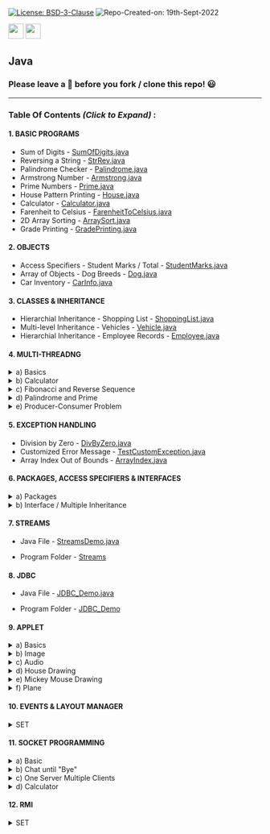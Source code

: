 [![License: BSD-3-Clause](https://img.shields.io/badge/License-BSD_3--Clause-blue.svg?style=for-the-badge)](https://opensource.org/licenses/BSD-3-Clause)   ![Repo-Created-on: 19th-Sept-2022](https://img.shields.io/badge/Repo_Created_on-19th_Sept_2022-blue.svg?style=for-the-badge)     

<img src="https://img.shields.io/badge/-Java-blue?style=for-the-badge&logo=java&logoColor=white" height="30">   <img src="https://img.shields.io/github/repo-size/DeepthiTabithaBennet/Java?color=blue&style=for-the-badge" height="30">

## Java

### Please leave a 🌟 before you fork / clone this repo! 😃

----

### Table Of Contents _(Click to Expand)_ :

[//]: # (---------------------------------------------------------------------------------------------)

#### 1. BASIC PROGRAMS

  * Sum of Digits - [SumOfDigits.java](https://github.com/DeepthiTabithaBennet/Java/blob/main/SumOfDigits.java)
  * Reversing a String - [StrRev.java](https://github.com/DeepthiTabithaBennet/Java/blob/main/StrRev.java)
  * Palindrome Checker - [Palindrome.java](https://github.com/DeepthiTabithaBennet/Java/blob/main/Palindrome.java)
  * Armstrong Number - [Armstrong.java](https://github.com/DeepthiTabithaBennet/Java/blob/main/Armstrong.java) 
  * Prime Numbers - [Prime.java](https://github.com/DeepthiTabithaBennet/Java/blob/main/Prime.java) 
  * House Pattern Printing - [House.java](https://github.com/DeepthiTabithaBennet/Java/blob/main/House.java)
  * Calculator - [Calculator.java](https://github.com/DeepthiTabithaBennet/Java/blob/main/Calculator.java)
  * Farenheit to Celsius - [FarenheitToCelsius.java](https://github.com/DeepthiTabithaBennet/Java/blob/main/FarenheitToCelsius.java)
  * 2D Array Sorting - [ArraySort.java](https://github.com/DeepthiTabithaBennet/Java/blob/main/ArraySort.java)
  * Grade Printing - [GradePrinting.java](https://github.com/DeepthiTabithaBennet/Java/blob/main/GradePrinting.java)

[//]: # (---------------------------------------------------------------------------------------------)

#### 2. OBJECTS

  * Access Specifiers - Student Marks / Total  - [StudentMarks.java](https://github.com/DeepthiTabithaBennet/Java/blob/main/StudentMarks.java)
  * Array of Objects - Dog Breeds - [Dog.java](https://github.com/DeepthiTabithaBennet/Java/blob/main/Dog.java)
  * Car Inventory - [CarInfo.java](https://github.com/DeepthiTabithaBennet/Java/blob/main/CarInfo.java)
 
[//]: # (---------------------------------------------------------------------------------------------)

#### 3. CLASSES & INHERITANCE

  * Hierarchial Inheritance - Shopping List - [ShoppingList.java](https://github.com/DeepthiTabithaBennet/Java/blob/main/ShoppingList.java)
  * Multi-level Inheritance - Vehicles - [Vehicle.java](https://github.com/DeepthiTabithaBennet/Java/blob/main/Vehicle.java)
  * Hierarchial Inheritance - Employee Records - [Employee.java](https://github.com/DeepthiTabithaBennet/Java/blob/main/Employee.java)

[//]: # (---------------------------------------------------------------------------------------------)

#### 4. MULTI-THREADNG

<details>
<summary> a) Basics </summary>
<p> 

  * Thread Class - [MultiThreadingThreadClass.java](https://github.com/DeepthiTabithaBennet/Java/blob/main/MultiThreadingThreadClass.java)
 
  * Runnable Interface - [MultiThreadingRunnableInterface.java](https://github.com/DeepthiTabithaBennet/Java/blob/main/MultiThreadingRunnableInterface.java)

 </p>
</details>

<details>
<summary> b) Calculator </summary>
<p> 

  * Using Thread Class - [CalculatorThreadClass.java](https://github.com/DeepthiTabithaBennet/Java/blob/main/CalculatorThreadClass.java)
 
  * Using Runnable Interface - [CalculatorRunnableInterface.java](https://github.com/DeepthiTabithaBennet/Java/blob/main/CalculatorRunnableInterface.java)

 </p>
</details>

<details>
<summary> c) Fibonacci and Reverse Sequence </summary>
<p> 

  * Java Files - [Fibonacci.java](https://github.com/DeepthiTabithaBennet/Java/blob/main/MultiThreading_Fibonacci/src/multithreading_fibonacci/Fibonacci.java),
 [Reverse.java](https://github.com/DeepthiTabithaBennet/Java/blob/main/MultiThreading_Fibonacci/src/multithreading_fibonacci/Reverse.java),
 [Main](https://github.com/DeepthiTabithaBennet/Java/blob/main/MultiThreading_Fibonacci/src/multithreading_fibonacci/MultiThreading_Fibonacci.java)
 
  * Project Folder - [MultiThreading_Fibonacci](https://github.com/DeepthiTabithaBennet/Java/tree/main/MultiThreading_Fibonacci)

 </p>
</details>

<details>
<summary> d) Palindrome and Prime </summary>
<p> 

  * Java File - [MultiThreading.java](https://github.com/DeepthiTabithaBennet/Java/blob/main/MultiThreading/LabStuff/src/multithreading/MultiThreading.java)
 
  * Project Folder - [MultiThreading](https://github.com/DeepthiTabithaBennet/Java/tree/main/MultiThreading)

 </p>
</details>

<details>
<summary> e) Producer-Consumer Problem </summary>
<p> 

  * [Set](https://github.com/DeepthiTabithaBennet/TheDataStructuresSurvivalKit/blob/main/Set/Set.cpp)
 
  * [Disjoint Sets](https://github.com/DeepthiTabithaBennet/TheDataStructuresSurvivalKit/blob/main/Set/Disjoint_Set.cpp)

 </p>
</details>

[//]: # (---------------------------------------------------------------------------------------------)

#### 5. EXCEPTION HANDLING

  * Division by Zero - [DivByZero.java](https://github.com/DeepthiTabithaBennet/Java/blob/main/DivByZero.java)
  * Customized Error Message - [TestCustomException.java](https://github.com/DeepthiTabithaBennet/Java/blob/main/TestCustomException.java)
  * Array Index Out of Bounds - [ArrayIndex.java](https://github.com/DeepthiTabithaBennet/Java/blob/main/ArrayIndex.java)

[//]: # (---------------------------------------------------------------------------------------------)

#### 6. PACKAGES, ACCESS SPECIFIERS & INTERFACES

<details>
<summary> a) Packages </summary>
<p> 

  * Java Files - [Addition.java](https://github.com/DeepthiTabithaBennet/Java/blob/main/PackageCreation/src/Calculator/Addition.java), [Subtraction.java](https://github.com/DeepthiTabithaBennet/Java/blob/main/PackageCreation/src/Calculator/Subtraction.java), [Multiplication.java](https://github.com/DeepthiTabithaBennet/Java/blob/main/PackageCreation/src/Calculator/Multiplication.java), [Division.java](https://github.com/DeepthiTabithaBennet/Java/blob/main/PackageCreation/src/Calculator/Division.java), [Modulo.java](https://github.com/DeepthiTabithaBennet/Java/blob/main/PackageCreation/src/Calculator/Modulo.java), [Main](https://github.com/DeepthiTabithaBennet/Java/blob/main/PackageCreation/src/PackageCalculator.java)
 
  * Project Folder - [PackageCreation](https://github.com/DeepthiTabithaBennet/Java/tree/main/PackageCreation)

 </p>
</details>

<details>
<summary> b) Interface / Multiple Inheritance </summary>
<p> 

  * Java File - [Proficiency.java](https://github.com/DeepthiTabithaBennet/Java/blob/main/Proficiency.java)

 </p>
</details>

[//]: # (---------------------------------------------------------------------------------------------)

#### 7. STREAMS

  * Java File - [StreamsDemo.java](https://github.com/DeepthiTabithaBennet/Java/blob/main/Streams/src/StreamsDemo.java)
 
  * Program Folder - [Streams](https://github.com/DeepthiTabithaBennet/Java/tree/main/Streams)

[//]: # (---------------------------------------------------------------------------------------------)

#### 8. JDBC

  * Java File - [JDBC_Demo.java](https://github.com/DeepthiTabithaBennet/Java/blob/main/JDBC_Demo/src/jdbc_demo/JDBC_Demo.java)
 
  * Program Folder - [JDBC_Demo](https://github.com/DeepthiTabithaBennet/Java/tree/main/JDBC_Demo)

[//]: # (---------------------------------------------------------------------------------------------)

#### 9. APPLET

<details>
<summary> a) Basics </summary>
<p> 

  * Java File - [NewApplet.java](https://github.com/DeepthiTabithaBennet/Java/blob/main/Applet_StringLineRect/src/NewApplet.java)
 
  * Program Folder - [Applet_StringLineRect](https://github.com/DeepthiTabithaBennet/Java/tree/main/Applet_StringLineRect)

 </p>
</details>

<details>
<summary> b) Image </summary>
<p> 

  * Java File - [DisplayImage.java](https://github.com/DeepthiTabithaBennet/Java/blob/main/Applet_Image/src/DisplayImage.java)
 
  * Program Folder - [Applet_Image](https://github.com/DeepthiTabithaBennet/Java/tree/main/Applet_Image)

 </p>
</details>

<details>
<summary> c) Audio </summary>
<p> 

  * Java File - [NewApplet.java](https://github.com/DeepthiTabithaBennet/Java/blob/main/Applet_Audio/src/NewApplet.java)
 
  * Program Folder - [Applet_Audio](https://github.com/DeepthiTabithaBennet/Java/tree/main/Applet_Audio)

 </p>
</details>

<details>
<summary> d) House Drawing </summary>
<p> 

  * Java File - [HouseDrawing.java](https://github.com/DeepthiTabithaBennet/Java/blob/main/Applet_House/src/HouseDrawing.java)
 
  * Program Folder - [Applet_House](https://github.com/DeepthiTabithaBennet/Java/tree/main/Applet_House)

 </p>
</details>

<details>
<summary> e) Mickey Mouse Drawing </summary>
<p> 

  * Java File [MickeyMouse.java](https://github.com/DeepthiTabithaBennet/Java/blob/main/Applet_MickeyMouse/src/MickeyMouse.java)
 
  * Program Folder - [Applet_MickeyMouse](https://github.com/DeepthiTabithaBennet/Java/tree/main/Applet_MickeyMouse)

 </p>
</details>

<details>
<summary> f) Plane </summary>
<p> 

  * Java File - [Plane.java](https://github.com/DeepthiTabithaBennet/Java/blob/main/Applet_Plane/src/Plane.java)
 
  * Program Folder - [Applet_Plane](https://github.com/DeepthiTabithaBennet/Java/tree/main/Applet_Plane)

 </p>
</details>

[//]: # (---------------------------------------------------------------------------------------------)

#### 10. EVENTS & LAYOUT MANAGER

<details>
<summary> SET </summary>
<p> 

  * [Set](https://github.com/DeepthiTabithaBennet/TheDataStructuresSurvivalKit/blob/main/Set/Set.cpp)
 
  * [Disjoint Sets](https://github.com/DeepthiTabithaBennet/TheDataStructuresSurvivalKit/blob/main/Set/Disjoint_Set.cpp)

 </p>
</details>

[//]: # (---------------------------------------------------------------------------------------------)

#### 11. SOCKET PROGRAMMING

<details>
<summary> a) Basic </summary>
<p> 

  * [Set](https://github.com/DeepthiTabithaBennet/TheDataStructuresSurvivalKit/blob/main/Set/Set.cpp)
 
  * [Disjoint Sets](https://github.com/DeepthiTabithaBennet/TheDataStructuresSurvivalKit/blob/main/Set/Disjoint_Set.cpp)

 </p>
</details>

<details>
<summary> b) Chat until "Bye" </summary>
<p> 

  * [Set](https://github.com/DeepthiTabithaBennet/TheDataStructuresSurvivalKit/blob/main/Set/Set.cpp)
 
  * [Disjoint Sets](https://github.com/DeepthiTabithaBennet/TheDataStructuresSurvivalKit/blob/main/Set/Disjoint_Set.cpp)

 </p>
</details>

<details>
<summary> c) One Server Multiple Clients </summary>
<p> 

  * [Set](https://github.com/DeepthiTabithaBennet/TheDataStructuresSurvivalKit/blob/main/Set/Set.cpp)
 
  * [Disjoint Sets](https://github.com/DeepthiTabithaBennet/TheDataStructuresSurvivalKit/blob/main/Set/Disjoint_Set.cpp)

 </p>
</details>

<details>
<summary> d) Calculator </summary>
<p> 

  * [Set](https://github.com/DeepthiTabithaBennet/TheDataStructuresSurvivalKit/blob/main/Set/Set.cpp)
 
  * [Disjoint Sets](https://github.com/DeepthiTabithaBennet/TheDataStructuresSurvivalKit/blob/main/Set/Disjoint_Set.cpp)

 </p>
</details>

[//]: # (---------------------------------------------------------------------------------------------)

#### 12. RMI

<details>
<summary> SET </summary>
<p> 
    
  * [Set](https://github.com/DeepthiTabithaBennet/TheDataStructuresSurvivalKit/blob/main/Set/Set.cpp)
 
  * [Disjoint Sets](https://github.com/DeepthiTabithaBennet/TheDataStructuresSurvivalKit/blob/main/Set/Disjoint_Set.cpp)

 </p>
</details>
